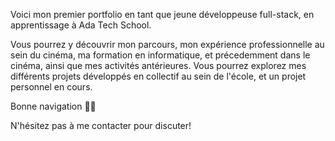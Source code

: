 Voici mon premier portfolio en tant que jeune développeuse full-stack, en apprentissage à Ada Tech School.

Vous pourrez y découvrir mon parcours, mon expérience professionnelle au sein du cinéma, ma formation en informatique, et précedemment dans le cinéma, ainsi que mes activités antérieures.
Vous pourrez explorez mes différents projets développés en collectif au sein de l'école, et un projet personnel en cours.

Bonne navigation 👩‍💻

N'hésitez pas à me contacter pour discuter! 
